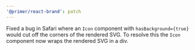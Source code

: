 ```yaml
---
'@primer/react-brand': patch
---
```


Fixed a bug in Safari where an `Icon` component with `hasBackground={true}` would cut off the corners of the rendered SVG. To resolve this the `Icon` component now wraps the rendered SVG in a div.
